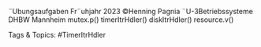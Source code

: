 ¨Ubungsaufgaben Fr¨uhjahr 2023 ©Henning Pagnia ¨U-3Betriebssysteme DHBW Mannheim
mutex.p()
timerItrHdler()
diskItrHdler()
resource.v()

   Tags & Topics:
   #TimerItrHdler